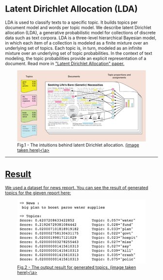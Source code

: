 # Latent Dirichlet Allocation (LDA)

LDA is used to classify texts to a specific topic. It builds topics per document model and words per topic model. We describe latent Dirichlet allocation (LDA), a generative probabilistic model for collections of discrete data such as text corpora. LDA is a three-level hierarchical Bayesian model, in which each item of a collection is modeled as a finite mixture over an underlying set of topics. Each topic is, in turn, modeled as an infinite mixture over an underlying set of topic probabilities. In the context of text modeling, the topic probabilities provide an explicit representation of a document. Read more in <a href="http://www.jmlr.org/papers/volume3/blei03a/blei03a.pdf">"Latent Dirichlet Allocation" paper. </a>

<figure>
  <img src = "./assets/LDA.jpg">
  <figcaption>Fig.1 - The intuitions behind latent Dirichlet allocation. <a href="https://cacm.acm.org/magazines/2012/4/147361-probabilistic-topic-models/fulltext">(image taken here)<\a> </figcaption>
</figure>

<hr>

# Result

We used a dataset for news report. You can see the result of generated topics for the gieven report here:

<figure>
  <img src = "./assets/result.png">
  <figcaption>Fig.2 - The output result for generated topics. <a href="https://cacm.acm.org/magazines/2012/4/147361-probabilistic-topic-models/fulltext">(image taken here)<\a> </figcaption>
</figure>
